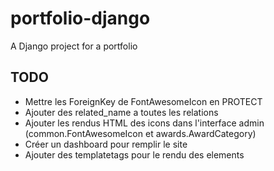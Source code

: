 # portfolio-django
A Django project for a portfolio

## TODO
- Mettre les ForeignKey de FontAwesomeIcon en PROTECT
- Ajouter des related_name a toutes les relations
- Ajouter les rendus HTML des icons dans l'interface admin (common.FontAwesomeIcon et awards.AwardCategory)
- Créer un dashboard pour remplir le site
- Ajouter des templatetags pour le rendu des elements
